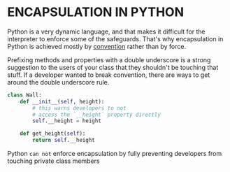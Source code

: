 # ENCAPSULATION IN PYTHON
Python is a very dynamic language, and that makes it difficult for the interpreter to enforce some of the safeguards. That's why encapsulation in Python is achieved mostly by [convention](https://en.wikipedia.org/wiki/Coding_conventions) rather than by force.

Prefixing methods and properties with a double underscore is a strong suggestion to the users of your class that they shouldn't be touching that stuff. If a developer wanted to break convention, there are ways to get around the double underscore rule.

```python
class Wall:
    def __init__(self, height):
        # this warns developers to not
        # access the `__height` property directly
        self.__height = height

    def get_height(self):
        return self.__height

```


Python `can not` enforce encapsulation by fully preventing developers from touching private class members